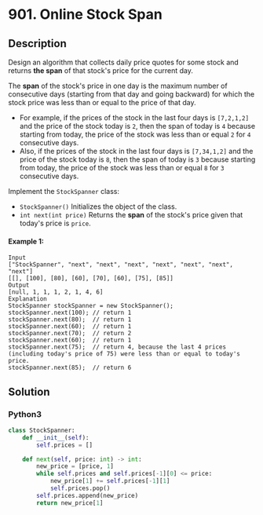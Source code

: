 # 901. Online Stock Span

## Description
Design an algorithm that collects daily price quotes for some stock and returns **the span** of that stock's price for the current day.

The **span** of the stock's price in one day is the maximum number of consecutive days (starting from that day and going backward) for which the stock price was less than or equal to the price of that day.

* For example, if the prices of the stock in the last four days is `[7,2,1,2]` and the price of the stock today is `2`, then the span of today is `4` because starting from today, the price of the stock was less than or equal `2` for `4` consecutive days.
* Also, if the prices of the stock in the last four days is `[7,34,1,2]` and the price of the stock today is `8`, then the span of today is `3` because starting from today, the price of the stock was less than or equal `8` for `3` consecutive days.

Implement the `StockSpanner` class:

* `StockSpanner()` Initializes the object of the class.
* `int next(int price)` Returns the **span** of the stock's price given that today's price is `price`.

#### Example 1:
```
Input
["StockSpanner", "next", "next", "next", "next", "next", "next", "next"]
[[], [100], [80], [60], [70], [60], [75], [85]]
Output
[null, 1, 1, 1, 2, 1, 4, 6]
Explanation
StockSpanner stockSpanner = new StockSpanner();
stockSpanner.next(100); // return 1
stockSpanner.next(80);  // return 1
stockSpanner.next(60);  // return 1
stockSpanner.next(70);  // return 2
stockSpanner.next(60);  // return 1
stockSpanner.next(75);  // return 4, because the last 4 prices (including today's price of 75) were less than or equal to today's price.
stockSpanner.next(85);  // return 6
```


## Solution

### Python3
```python
class StockSpanner:
    def __init__(self):
        self.prices = []

    def next(self, price: int) -> int:
        new_price = [price, 1]
        while self.prices and self.prices[-1][0] <= price:
            new_price[1] += self.prices[-1][1]
            self.prices.pop()
        self.prices.append(new_price)
        return new_price[1]
```